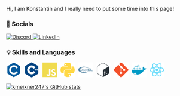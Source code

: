 
Hi, I am Konstantin and I really need to put some time into this page!

### :busts_in_silhouette: Socials
<div id="socials">
  <a href="https://www.discordapp.com/users/276016987761803265">
    <img src="https://github.com/gauravghongde/social-icons/blob/master/SVG/Color/Discord.svg" title="Discord" alt="Discord" width="40" height="40"/>
  </a>
  <a href="https://www.linkedin.com/in/konstantin-meixner-796744184/">
    <img src="https://github.com/gauravghongde/social-icons/blob/master/SVG/Color/LinkedIN.svg" title="LinkedIn" alt="LinkedIn" width="40" height="40"/>  
  </a>
</div>

### :bulb: Skills and Languages
<div>
  <img src="https://github.com/devicons/devicon/blob/master/icons/c/c-plain.svg" title="C" alt="C" width="40" height="40"/>&nbsp;
  <img src="https://github.com/devicons/devicon/blob/master/icons/cplusplus/cplusplus-plain.svg" title="C++" alt="C++" width="40" height="40"/>&nbsp;
  <img src="https://github.com/devicons/devicon/blob/master/icons/javascript/javascript-plain.svg" title="JavaScript" alt="JavaScript" width="40" height="40"/>&nbsp;
  <img src="https://github.com/devicons/devicon/blob/master/icons/python/python-plain.svg" title="Python" alt="Python" width="40" height="40"/>&nbsp;
  <img src="https://github.com/devicons/devicon/blob/master/icons/opengl/opengl-plain.svg" title="OpenGL" alt="OpenGL" width="40" height="40"/>&nbsp;
  <img src="https://github.com/devicons/devicon/blob/master/icons/bash/bash-plain.svg" title="Bash" alt="Bash" width="40" height="40"/>&nbsp;
  <img src="https://github.com/devicons/devicon/blob/master/icons/git/git-plain.svg" title="Git" alt="Git" width="40" height="40"/>&nbsp;
  <img src="https://github.com/devicons/devicon/blob/master/icons/docker/docker-plain.svg" title="Docker" alt="Docker" width="40" height="40"/>&nbsp;
  <img src="https://github.com/devicons/devicon/blob/master/icons/react/react-original.svg" title="React" alt="React" width="40" height="40"/>&nbsp;
</div>

[![kmeixner247's GitHub stats](https://github-readme-stats.vercel.app/api?username=kmeixner247)](https://github.com/kmeixner247/github-readme-stats)
